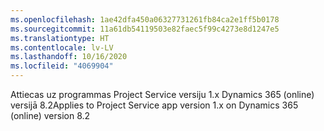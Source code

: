 ```yaml
---
ms.openlocfilehash: 1ae42dfa450a06327731261fb84ca2e1ff5b0178
ms.sourcegitcommit: 11a61db54119503e82faec5f99c4273e8d1247e5
ms.translationtype: HT
ms.contentlocale: lv-LV
ms.lasthandoff: 10/16/2020
ms.locfileid: "4069904"
---
```

<span data-ttu-id="a6805-101">Attiecas uz programmas Project Service versiju 1.x Dynamics 365 (online) versijā 8.2</span><span class="sxs-lookup"><span data-stu-id="a6805-101">Applies to Project Service app version 1.x on Dynamics 365 (online) version 8.2</span></span>



